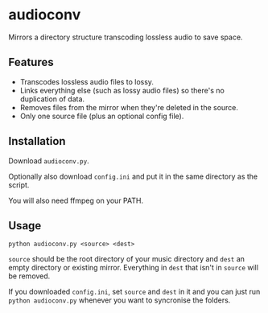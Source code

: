 # audioconv
Mirrors a directory structure transcoding lossless audio to save space.

## Features
- Transcodes lossless audio files to lossy.
- Links everything else (such as lossy audio files) so there's no duplication
of data.
- Removes files from the mirror when they're deleted in the source.
- Only one source file (plus an optional config file).

## Installation
Download `audioconv.py`.

Optionally also download `config.ini` and put it in the same directory as the 
script.

You will also need ffmpeg on your PATH.

## Usage
`python audioconv.py <source> <dest>`

`source` should be the root directory of your music directory and `dest` an
empty directory or existing mirror. Everything in `dest` that isn't in `source`
will be removed.

If you downloaded `config.ini`,  set `source` and `dest` in it and you can just
run `python audioconv.py` whenever you want to syncronise the folders.
